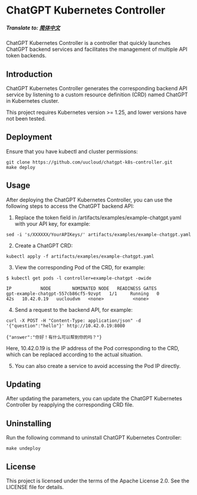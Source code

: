 # ChatGPT Kubernetes Controller

##### Translate to: [简体中文](README_zh.md)

ChatGPT Kubernetes Controller is a controller that quickly launches ChatGPT backend services and facilitates the management of multiple API token backends.

## Introduction

ChatGPT Kubernetes Controller generates the corresponding backend API service by listening to a custom resource definition (CRD) named ChatGPT in Kubernetes cluster.

This project requires Kubernetes version >= 1.25, and lower versions have not been tested.

## Deployment

Ensure that you have kubectl and cluster permissions:

```
git clone https://github.com/uucloud/chatgpt-k8s-controller.git
make deploy
```

## Usage

After deploying the ChatGPT Kubernetes Controller, you can use the following steps to access the ChatGPT backend API:

1. Replace the token field in /artifacts/examples/example-chatgpt.yaml with your API key, for example:
```
sed -i 's/XXXXXX/YourAPIKeys/' artifacts/examples/example-chatgpt.yaml
```

2. Create a ChatGPT CRD:
```
kubectl apply -f artifacts/examples/example-chatgpt.yaml
```
3. View the corresponding Pod of the CRD, for example:
```
$ kubectl get pods -l controller=example-chatgpt -owide

IP           NODE        NOMINATED NODE   READINESS GATES
gpt-example-chatgpt-557cb86cf5-9zvpt   1/1     Running   0          42s   10.42.0.19   uucloudvm   <none>           <none>
```
4. Send a request to the backend API, for example:
```
curl -X POST -H "Content-Type: application/json" -d '{"question":"hello"}' http://10.42.0.19:8080

{"answer":"你好！有什么可以帮到你的吗？"}
```
Here, 10.42.0.19 is the IP address of the Pod corresponding to the CRD, which can be replaced according to the actual situation.

5. You can also create a service to avoid accessing the Pod IP directly.

## Updating

After updating the parameters, you can update the ChatGPT Kubernetes Controller by reapplying the corresponding CRD file.

## Uninstalling

Run the following command to uninstall ChatGPT Kubernetes Controller:
```
make undeploy
```

## License

This project is licensed under the terms of the Apache License 2.0. See the LICENSE file for details.